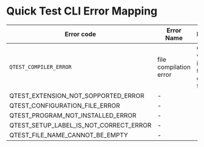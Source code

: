 # Quick Test CLI Error Mapping

| Error code                             | Error Name             | Description                                            | Solution                                                                                               |
|----------------------------------------|------------------------|--------------------------------------------------------|--------------------------------------------------------------------------------------------------------|
| `QTEST_COMPILER_ERROR`                   | file compilation error | Occurs when there is an error trying to compile a file | Check if they have installed the compiler/programming language of the file you are trying to compile |
| QTEST_EXTENSION_NOT_SOPPORTED_ERROR    | -                      | -                                                      | -                                                                                                      |
| QTEST_CONFIGURATION_FILE_ERROR         | -                      | -                                                      | -                                                                                                      |
| QTEST_PROGRAM_NOT_INSTALLED_ERROR      | -                      | -                                                      | -                                                                                                      |
| QTEST_SETUP_LABEL_IS_NOT_CORRECT_ERROR | -                      | -                                                      | -                                                                                                      |
| QTEST_FILE_NAME_CANNOT_BE_EMPTY        | -                      | -                                                      | -                                                                                                      |

